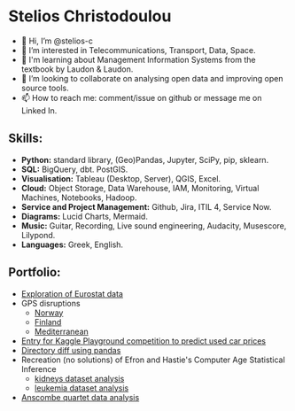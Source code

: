# Stelios Christodoulou
- 👋 Hi, I’m @stelios-c
- 👀 I’m interested in Telecommunications, Transport, Data, Space. 
- 🌱 I'm learning about Management Information Systems from the textbook by Laudon & Laudon.
- 💞️ I’m looking to collaborate on analysing open data and improving open source tools.
- 📫 How to reach me: comment/issue on github or message me on Linked In.

## Skills:  
- **Python:** standard library, (Geo)Pandas, Jupyter, SciPy, pip, sklearn.
- **SQL:** BigQuery, dbt. PostGIS.
- **Visualisation:**  Tableau (Desktop, Server), QGIS, Excel.
- **Cloud:** Object Storage, Data Warehouse, IAM, Monitoring, Virtual Machines, Notebooks, Hadoop.
- **Service and Project Management:**  Github, Jira, ITIL 4, Service Now.  
- **Diagrams:** Lucid Charts, Mermaid.
- **Music:** Guitar, Recording, Live sound engineering, Audacity, Musescore, Lilypond.
- **Languages:** Greek, English.

## Portfolio:
- [Exploration of Eurostat data](https://github.com/stelios-c/eurostat_eda)
- GPS disruptions
  - [Norway](https://github.com/stelios-c/GPS_analysis/blob/main/norway.ipynb)
  - [Finland](https://github.com/stelios-c/GPS_analysis/blob/main/finland_disturbances.ipynb)
  - [Mediterranean](https://github.com/stelios-c/GPS_analysis/blob/main/GPS_interference_analysis.md)
- [Entry for Kaggle Playground competition to predict used car prices](https://github.com/stelios-c/used_cars_regression_kaggle)
- [Directory diff using pandas](https://github.com/stelios-c/utilities/blob/main/generate_data.ipynb)
- Recreation (no solutions) of Efron and Hastie's Computer Age Statistical Inference
  - [kidneys dataset analysis](https://github.com/stelios-c/stat_inf_public/blob/main/kidneys_no_solutions.ipynb)
  - [leukemia dataset analysis](https://github.com/stelios-c/stat_inf_public/blob/main/all_aml.ipynb)
- [Anscombe quartet data analysis](https://github.com/stelios-c/stat_inf_public/blob/main/anscombe/anscombe.ipynb)
<!---
stelios-c/stelios-c is a ✨ special ✨ repository because its `README.md` (this file) appears on your GitHub profile.
You can click the Preview link to take a look at your changes.
--->

